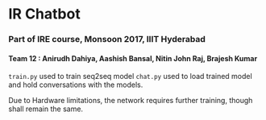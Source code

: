 # IR Chatbot
### Part of IRE course, Monsoon 2017, IIIT Hyderabad
#### Team 12 : Anirudh Dahiya, Aashish Bansal, Nitin John Raj, Brajesh Kumar

`train.py` used to train seq2seq model
`chat.py` used to load trained model and hold conversations with the models.

Due to Hardware limitations, the network requires further training, though shall remain the same.
